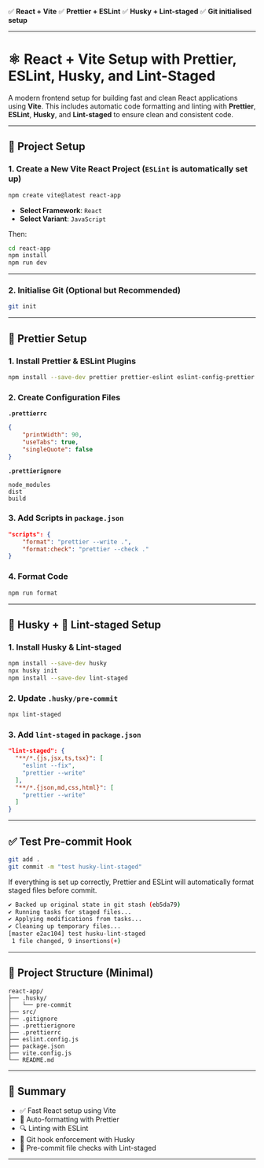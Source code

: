 ✅ **React + Vite**
✅ **Prettier + ESLint**
✅ **Husky + Lint-staged**
✅ **Git initialised setup**

---

# ⚛️ React + Vite Setup with Prettier, ESLint, Husky, and Lint-Staged

A modern frontend setup for building fast and clean React applications using **Vite**. This includes automatic code formatting and linting with **Prettier**, **ESLint**, **Husky**, and **Lint-staged** to ensure clean and consistent code.

---

## 🚀 Project Setup

### 1. Create a New Vite React Project (`ESLint` is automatically set up)

```bash
npm create vite@latest react-app
```

- **Select Framework**: `React`
- **Select Variant**: `JavaScript`

Then:

```bash
cd react-app
npm install
npm run dev
```

---

### 2. Initialise Git (Optional but Recommended)

```bash
git init
```

---

## 🧹 Prettier Setup

### 1. Install Prettier & ESLint Plugins

```bash
npm install --save-dev prettier prettier-eslint eslint-config-prettier eslint-plugin-prettier
```

### 2. Create Configuration Files

**`.prettierrc`**

```json
{
	"printWidth": 90,
	"useTabs": true,
	"singleQuote": false
}
```

**`.prettierignore`**

```
node_modules
dist
build
```

### 3. Add Scripts in `package.json`

```json
"scripts": {
    "format": "prettier --write .",
    "format:check": "prettier --check ."
}
```

### 4. Format Code

```bash
npm run format
```

---

## 🐶 Husky + 🧷 Lint-staged Setup

### 1. Install Husky & Lint-staged

```bash
npm install --save-dev husky
npx husky init
npm install --save-dev lint-staged
```

### 2. Update `.husky/pre-commit`

```bash
npx lint-staged
```

### 3. Add `lint-staged` in `package.json`

```json
"lint-staged": {
  "**/*.{js,jsx,ts,tsx}": [
    "eslint --fix",
    "prettier --write"
  ],
  "**/*.{json,md,css,html}": [
    "prettier --write"
  ]
}
```

---

## ✅ Test Pre-commit Hook

```bash
git add .
git commit -m "test husky-lint-staged"
```

If everything is set up correctly, Prettier and ESLint will automatically format staged files before commit.

```bash
✔ Backed up original state in git stash (eb5da79)
✔ Running tasks for staged files...
✔ Applying modifications from tasks...
✔ Cleaning up temporary files...
[master e2ac104] test husku-lint-staged
 1 file changed, 9 insertions(+)
```

---

## 📁 Project Structure (Minimal)

```
react-app/
├── .husky/
│   └── pre-commit
├── src/
├── .gitignore
├── .prettierignore
├── .prettierrc
├── eslint.config.js
├── package.json
├── vite.config.js
└── README.md
```

---

## 💬 Summary

- ✅ Fast React setup using Vite
- 🧼 Auto-formatting with Prettier
- 🔍 Linting with ESLint
- 🔐 Git hook enforcement with Husky
- 🎯 Pre-commit file checks with Lint-staged

---
